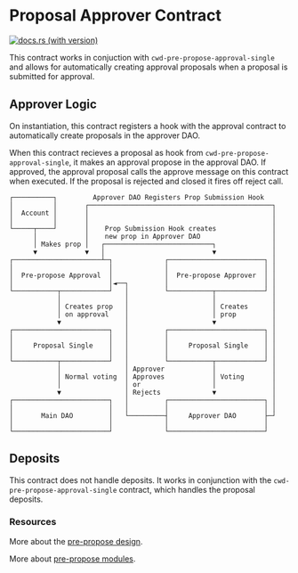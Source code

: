 # Proposal Approver Contract

[![docs.rs (with version)](https://img.shields.io/docsrs/dao-pre-propose-approver/2.2.0)](https://docs.rs/dao-pre-propose-approver/2.2.0/dao_pre_propose_approver/)

This contract works in conjuction with `cwd-pre-propose-approval-single` and allows for automatically creating approval proposals when a proposal is submitted for approval.

## Approver Logic

On instantiation, this contract registers a hook with the approval contract to automatically create proposals in the approver DAO.

When this contract recieves a proposal as hook from `cwd-pre-propose-approval-single`, it makes an approval propose in the approval DAO. If approved, the approval proposal calls the approve message on this contract when executed. If the proposal is rejected and closed it fires off reject call.

```text
┌──────────┐         Approver DAO Registers Prop Submission Hook
│          │       ┌──────────────────────────────────────────────┐
│  Account │       │                                              │
│          │       │                                              │
└─────┬────┘       │    Prop Submission Hook creates              │
      │            │    new prop in Approver DAO                  │
      │ Makes prop │   ┌───────────────────────────┐              │
      ▼            ▼   │                           ▼              │
┌──────────────────────┴─┐             ┌────────────────────────┐ │
│                        │             │                        │ │
│  Pre-propose Approval  │             │  Pre-propose Approver  │ │
│                        │◄──┐         │                        │ │
└───────────┬────────────┘   │         └───────────┬────────────┘ │
            │                │                     │              │
            │ Creates prop   │                     │ Creates      │
            │ on approval    │                     │ prop         │
            ▼                │                     ▼              │
┌────────────────────────┐   │         ┌────────────────────────┐ │
│                        │   │         │                        │ │
│     Proposal Single    │   │         │     Proposal Single    │ │
│                        │   │         │                        │ │
└───────────┬────────────┘   │         └───────────┬────────────┘ │
            │                │ Approver            │              │
            │ Normal voting  │ Approves            │ Voting       │
            │                │ or                  │              │
            ▼                │ Rejects             ▼              │
┌────────────────────────┐   │         ┌────────────────────────┐ │
│                        │   │         │                        │ │
│       Main DAO         │   └─────────┤     Approver DAO       ├─┘
│                        │             │                        │
└────────────────────────┘             └────────────────────────┘
```

## Deposits

This contract does not handle deposits. It works in conjunction with the `cwd-pre-propose-approval-single` contract, which handles the proposal deposits.

### Resources

More about the [pre-propose design](https://github.com/DA0-DA0/dao-contracts/wiki/Pre-propose-module-design).

More about [pre-propose modules](https://github.com/DA0-DA0/dao-contracts/wiki/DAO-DAO-Contracts-Design#pre-propose-modules).
